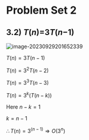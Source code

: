 # Problem Set 2

## 3.2) *T*(*n*)=3*T*(*n*−1)

![image-20230929201652339](C:\Users\harry\AppData\Roaming\Typora\typora-user-images\image-20230929201652339.png)

$T(n) = 3T(n-1)$

$T(n) = 3^2T(n-2)$

$T(n)=3^3T(n-3)$

$T(n) = 3^k(T(n-k))$

Here $n-k = 1$

$k = n-1$

$\therefore T(n)= 3^{(n-1)} \Rightarrow O(3^n)$

